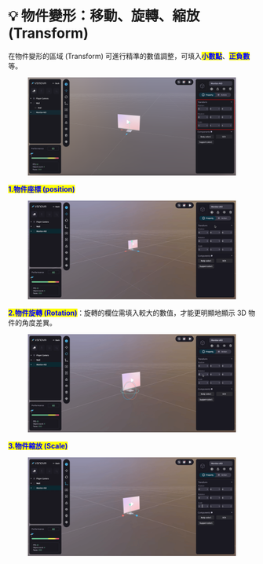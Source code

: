 # 💡 物件變形：移動、旋轉、縮放 (Transform)

在物件變形的區域 (Transform) 可進行精準的數值調整，可填入<mark style="color:blue;">**小數點**</mark>、<mark style="color:blue;">**正負數**</mark>等。

<figure><img src="../../../.gitbook/assets/Frame 122.png" alt=""><figcaption></figcaption></figure>



<mark style="color:blue;">**1.物件座標 (position)**</mark>

<figure><img src="../../../.gitbook/assets/position.gif" alt=""><figcaption></figcaption></figure>



<mark style="color:blue;">**2.物件旋轉 (Rotation)**</mark>：旋轉的欄位需填入較大的數值，才能更明顯地顯示 3D 物件的角度差異。

<figure><img src="../../../.gitbook/assets/rotation.gif" alt=""><figcaption></figcaption></figure>



<mark style="color:blue;">**3.物件縮放 (Scale)**</mark>

<figure><img src="../../../.gitbook/assets/scale.gif" alt=""><figcaption></figcaption></figure>
